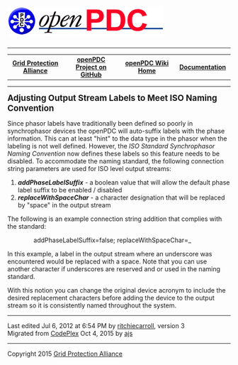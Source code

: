 <html lang="en" xmlns="http://www.w3.org/1999/xhtml">
<head>
<meta charset="utf-8" />
</head>
<body>
<!--HtmlToGmd.Body-->
<h1><a href="https://github.com/GridProtectionAlliance/openPDC/tree/master/Source/Documentation/wiki/openPDC_Home.md"><img src="https://github.com/GridProtectionAlliance/openPDC/blob/master/Source/Documentation/wiki/openPDC_Logo.png" alt="The Open Source Phasor Data Concentrator" /></a></h1>
<hr />
<div id="NavigationMenu">
<table style="width: 100%; border-collapse: collapse; border: 0px solid gray;">
<tr>
<td style="width: 25%; text-align:center;"><b><a href="http://www.gridprotectionalliance.org">Grid Protection Alliance</a></b></td>
<td style="width: 25%; text-align:center;"><b><a href="https://github.com/GridProtectionAlliance/openPDC">openPDC Project on GitHub</a></b></td>
<td style="width: 25%; text-align:center;"><b><a href="https://github.com/GridProtectionAlliance/openPDC/tree/master/Source/Documentation/wiki/openPDC_Home.md">openPDC Wiki Home</a></b></td>
<td style="width: 25%; text-align:center;"><b><a href="https://github.com/GridProtectionAlliance/openPDC/tree/master/Source/Documentation/wiki/openPDC_Documentation_Home.md">Documentation</a></b></td>
</tr>
</table>
</div>
<hr />
<!--/HtmlToGmd.Body-->
<div class="WikiContent">
<div class="wikidoc">
<p><strong><span style="font-size:14pt">Adjusting Output Stream Labels to Meet ISO Naming Convention</span></strong></p>
<p>Since phasor labels have traditionally been defined so poorly in synchrophasor devices the openPDC will auto-suffix labels with the phase information. This can at least &quot;hint&quot; to the data type in the phasor when the labeling is not well defined.
 However, the <em>ISO Standard Synchrophasor Naming Convention</em> now defines these labels so this feature needs to be disabled. To accommodate the naming standard, the following connection string parameters are used for ISO level output streams:</p>
<ol>
<li><strong><em>addPhaseLabelSuffix</em></strong> - a boolean value that will allow the default phase label suffix to be enabled / disabled
</li><li><strong><em>replaceWithSpaceChar</em></strong> - a character designation that will be replaced by &quot;space&quot; in the output stream
</li></ol>
<p>The following is an example connection string addition that complies with the standard:</p>
<p>&nbsp;&nbsp;&nbsp;&nbsp;&nbsp;&nbsp;&nbsp;&nbsp;&nbsp;&nbsp;&nbsp;&nbsp;&nbsp;&nbsp; addPhaseLabelSuffix=false; replaceWithSpaceChar=_</p>
<p>In this example, a label in the output stream where an underscore was encountered would be replaced with a space. Note that you can use another character if underscores are reserved and or used in the naming standard.</p>
<p>With this notion you can change the original device acronym to include the desired replacement characters before adding the device to the output stream so it is consistently named throughout the system.</p>
</div>
<div></div>
</div>
<div id="footer">
<hr />
Last edited <span class="smartDate" title="7/6/2012 6:54:55 PM" LocalTimeTicks="1341626095">Jul 6, 2012 at 6:54 PM</span> by <a id="wikiEditByLink" href="https://github.com/ritchiecarroll">ritchiecarroll</a>, version 3<br />
Migrated from <a href="http://openpdc.codeplex.com/wikipage?title=Adjusting%20Output%20Stream%20Labels%20to%20Meet%20ISO%20Naming%20Convention">CodePlex</a> Oct 4, 2015 by <a href="https://github.com/ajstadlin">ajs</a>
</div>
<!--HtmlToGmd.Foot-->
<div id="copyright">
<hr />
Copyright 2015 <a href="http://www.gridprotectionalliance.org">Grid Protection Alliance</a>
</div>
<!--/HtmlToGmd.Foot-->
</body>
</html>
